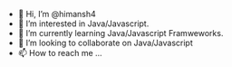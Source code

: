 - 👋 Hi, I’m @himansh4
- 👀 I’m interested in Java/Javascript.
- 🌱 I’m currently learning Java/Javascript Framweworks.
- 💞️ I’m looking to collaborate on Java/Javascript
- 📫 How to reach me ...

<!---
himansh4/himansh4 is a ✨ special ✨ repository because its `README.md` (this file) appears on your GitHub profile.
You can click the Preview link to take a look at your changes.
--->
